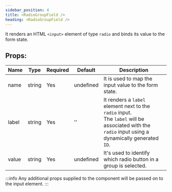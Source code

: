 ```yaml
---
sidebar_position: 4
title: <RadioGroupField />
heading: <RadioGroupField />
---
```


It renders an HTML `<input>` element of type `radio` and binds its value to the form state.

## Props:

| Name  | Type   | Required | Default   | Description                                                                                                                                        |
| ----- | ------ | -------- | --------- | -------------------------------------------------------------------------------------------------------------------------------------------------- |
| name  | string | Yes      | undefined | It is used to map the input value to the form state.                                                                                               |
| label | string | Yes      | ''        | It renders a `label` element next to the `radio` input. <br />The `label` will be associated with the `radio` input using a dynamically generated `ID`. |
| value | string | Yes      | undefined | It's used to identify which radio button in a group is selected.                                                                                   |

:::info
Any additional props supplied to the component will be passed on to the input element.
:::
